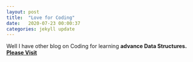 ```yaml
---
layout: post
title:  "Love for Coding"
date:   2020-07-23 00:00:37
categories: jekyll update
---
```


<style>
      body a {
        /*color: hotpink;*/
        font-weight: bold;
      }
    </style>
    
Well I have other blog on Coding for learning <b>advance Data Structures.</b> 
[Please Visit](http://handsoncp.blogspot.com/)


<!-- <div>
	<h2><a href="http://handsoncp.blogspot.com/">Visit my other Blog</a></h2>
</div>	 -->
